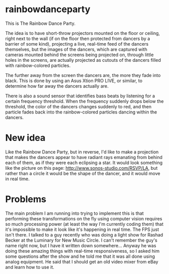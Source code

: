 rainbowdanceparty
=================

This is The Rainbow Dance Party.

The idea is to have short-throw projectors mounted on the floor or ceiling, right next to the wall (if on the floor then protected from dancers by a barrier of some kind), projecting a live, real-time feed of the dancers themselves, but the images of the dancers, which are captured with cameras mounted behind the screens being projected on, through little holes in the screens, are actually projected as cutouts of the dancers filled with rainbow-colored particles.

The further away from the screen the dancers are, the more they fade into black.  This is done by using an Asus Xtion PRO LIVE, or similar, to determine how far away the dancers actually are.

There is also a sound sensor that identifies bass beats by listening for a certain frequency threshold.  When the frequency suddenly drops below the threshold, the color of the dancers changes suddenly to red, and then particle fades back into the rainbow-colored particles dancing within the dancers.


New idea
========
Like the Rainbow Dance Party, but in reverse, I'd like to make a projection that makes the dancers appear to have radiant rays emanating from behind each of them, as if they were each eclipsing a star.  It would look something like the picture on this page: http://www.sonos-studio.com/RSVP/LA, but rather than a circle it would be the shape of the dancer, and it would move in real time.

Problems
========
The main problem I am running into trying to implement this is that performing these transformations on the fly using computer vision requires so much processing power (at least the way I'm currently coding them) that it's impossible to make it look like it's happening in real time.  The FPS just isn't there.  I talked to a guy recently who was doing a light show for Rashad Becker at the Luminary for New Music Circle.  I can't remember the guy's name right now, but I have it written down somewhere... Anyway he was doing these amazing things with real-time responsiveness, so I asked him some questions after the show and he told me that it was all done using analog equipment.  He said that I should get an old video mixer from eBay and learn how to use it.  
